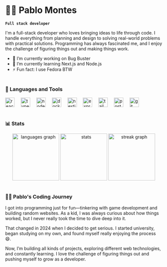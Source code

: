 # 🧙🏼 Pablo Montes

**`Full stack developer`**

I'm a full-stack developer who loves bringing ideas to life through code. I handle everything from planning and design to solving real-world problems with practical solutions. Programming has always fascinated me, and I enjoy the challenge of figuring things out and making things work.

- 🔭 I’m currently working on Bug Buster
- 🌱 I’m currently learning Next.js and Node.js
- ⚡ Fun fact: I use Fedora BTW

#

### 🧰 Languages and Tools
<div align="left">
  <img src="https://img.shields.io/badge/React-61DAFB?logo=react&logoColor=black&style=for-the-badge" height="30" alt="react logo"  />
  <img width="12" />
  <img src="https://img.shields.io/badge/TypeScript-3178C6?logo=typescript&logoColor=white&style=for-the-badge" height="30" alt="typescript logo"  />
  <img width="12" />
  <img src="https://img.shields.io/badge/Node.js-339933?logo=nodedotjs&logoColor=white&style=for-the-badge" height="30" alt="nodejs logo"  />
  <img width="12" />
  <img src="https://img.shields.io/badge/Docker-2496ED?logo=docker&logoColor=white&style=for-the-badge" height="30" alt="docker logo"  />
  <img width="12" />
  <img src="https://img.shields.io/badge/Next.js-000000?logo=nextdotjs&logoColor=white&style=for-the-badge" height="30" alt="nextjs logo"  />
  <img width="12" />
  <img src="https://img.shields.io/badge/Express-000000?logo=express&logoColor=white&style=for-the-badge" height="30" alt="express logo"  />
  <img width="12" />
  <img src="https://img.shields.io/badge/Tailwind CSS-06B6D4?logo=tailwindcss&logoColor=black&style=for-the-badge" height="30" alt="tailwindcss logo"  />
  <img width="12" />
  <img src="https://img.shields.io/badge/PostgreSQL-4169E1?logo=postgresql&logoColor=white&style=for-the-badge" height="30" alt="postgresql logo"  />
  <img width="12" />
  <img src="https://img.shields.io/badge/Git-F05032?logo=git&logoColor=white&style=for-the-badge" height="30" alt="git logo"  />
  <img width="12" />

<br />

#

### 📊 Stats

<div align="center">
  <img src="https://github-readme-stats-sandy-eight.vercel.app/api/top-langs?username=itspablomontes&locale=en&hide_title=false&layout=compact&card_width=320&langs_count=6&theme=tokyonight&hide_border=false" height="150" alt="languages graph"  />
  <img src="https://github-readme-stats-sandy-eight.vercel.app/api/?username=itspablomontes&locale=en&hide_title=false&layout=compact&card_width=320&langs_count=6&theme=tokyonight&hide_border=false" height="150" alt="stats" />
  <img src="https://streak-stats.demolab.com?user=itspablomontes&locale=en&mode=daily&theme=tokyonight&hide_border=false&border_radius=5" height="150" alt="streak graph"  />
</div>

#

 <summary><h3>👨‍💻 Pablo's Coding Journey</h3></summary>
<p>I got into programming just for fun—tinkering with game development and building random websites. As a kid, I was always curious about how things worked, but I never really took the time to dive deep into it.</p>
<p>That changed in 2024 when I decided to get serious. I started university, began studying on my own, and found myself really enjoying the process 😄.</p>
<p>Now, I’m building all kinds of projects, exploring different web technologies, and constantly learning. I love the challenge of figuring things out and pushing myself to grow as a developer.</p>
